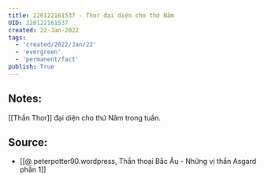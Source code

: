 ```yaml
---
title: 220122161537 - Thor đại diện cho thứ Năm
UID: 220122161537
created: 22-Jan-2022
tags:
  - 'created/2022/Jan/22'
  - 'evergreen'
  - 'permanent/fact'
publish: True
---
```

## Notes:
[[Thần Thor]] đại diện cho thứ Năm trong tuần.

## Source:
- [[@ peterpotter90.wordpress, Thần thoại Bắc Âu - Những vị thần Asgard phần 1]]


